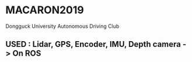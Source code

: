 # MACARON2019
Dongguck University Autonomous Driving Club

## USED : Lidar, GPS, Encoder, IMU, Depth camera  -> On **ROS**
